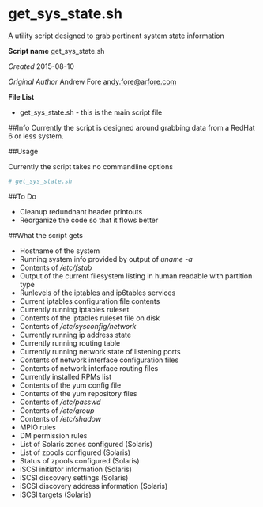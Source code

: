 # get_sys_state.sh
A utility script designed to grab pertinent system state information

**Script name** get_sys_state.sh

*Created* 2015-08-10

*Original Author* Andrew Fore [andy.fore@arfore.com](mailto:andy.fore@arfore.com)

**File List**

* get_sys_state.sh - this is the main script file

##Info
Currently the script is designed around grabbing data from a RedHat 6 or less system.

##Usage

Currently the script takes no commandline options

```bash
# get_sys_state.sh
```

##To Do
- Cleanup redundnant header printouts
- Reorganize the code so that it flows better

##What the script gets
- Hostname of the system
- Running system info provided by output of *uname -a*
- Contents of */etc/fstab*
- Output of the current filesystem listing in human readable with partition type
- Runlevels of the iptables and ip6tables services
- Current iptables configuration file contents
- Currently running iptables ruleset
- Contents of the iptables ruleset file on disk
- Contents of */etc/sysconfig/network*
- Currently running ip address state
- Currently running routing table
- Currently running network state of listening ports
- Contents of network interface configuration files
- Contents of network interface routing files
- Currently installed RPMs list
- Contents of the yum config file
- Contents of the yum repository files
- Contents of */etc/passwd*
- Contents of */etc/group*
- Contents of */etc/shadow*
- MPIO rules
- DM permission rules
- List of Solaris zones configured (Solaris)
- List of zpools configured (Solaris)
- Status of zpools configured (Solaris)
- iSCSI initiator information (Solaris)
- iSCSI discovery settings (Solaris)
- iSCSI discovery address information (Solaris)
- iSCSI targets (Solaris)

